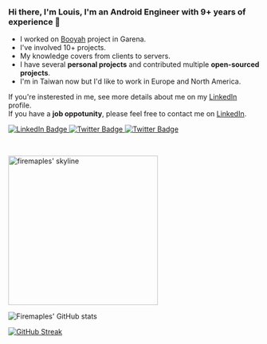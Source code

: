 ### Hi there, I'm Louis, I'm an Android Engineer with 9+ years of experience 👋

- I worked on <a href='https://play.google.com/store/apps/details?id=com.mambet.tv&hl=en&gl=US'>Booyah</a> project in Garena.
- I've involved 10+ projects.
- My knowledge covers from clients to servers.
- I have several **personal projects** and contributed multiple **open-sourced projects**.
- I'm in Taiwan now but I'd like to work in Europe and North America.

If you're insterested in me, see more details about me on my [LinkedIn](https://linkedin.com/in/louis-chen-lc) profile.  
If you have a **job oppotunity**, please feel free to contact me on [LinkedIn](https://linkedin.com/in/louis-chen-lc).

<div id="badges">
  <a href="https://linkedin.com/in/louis-chen-lc">
    <img src="https://img.shields.io/badge/LinkedIn-blue?style=for-the-badge&logo=linkedin&logoColor=white" alt="LinkedIn Badge"/>
  </a>
  <a href="https://twitter.com/firemaples">
    <img src="https://img.shields.io/badge/Twitter-blue?style=for-the-badge&logo=twitter&logoColor=white" alt="Twitter Badge"/>
  </a>
  <a href="https://stackoverflow.com/users/2906153">
    <img src="https://img.shields.io/badge/Stackoverflow-F58025?style=for-the-badge&logo=stackoverflow&logoColor=white" alt="Twitter Badge"/>
  </a>
</div>

&nbsp;<br>

<div>
  <a src='https://skyline.github.com/firemaples/2021'><img src='github-skyline-low-1.gif' height='300px' alt="firemaples' skyline" /></a>

  ![Firemaples' GitHub stats](https://github-readme-stats.vercel.app/api?username=firemaples&show_icons=true&theme=tokyonight)

  [![GitHub Streak](https://github-readme-streak-stats.herokuapp.com?user=firemaples&theme=tokyonight)](https://git.io/streak-stats)
</div>

<!--
**firemaples/firemaples** is a ✨ _special_ ✨ repository because its `README.md` (this file) appears on your GitHub profile.

Here are some ideas to get you started:

- 🔭 I’m currently working on ...
- 🌱 I’m currently learning ...
- 👯 I’m looking to collaborate on ...
- 🤔 I’m looking for help with ...
- 💬 Ask me about ...
- 📫 How to reach me: ...
- 😄 Pronouns: ...
- ⚡ Fun fact: ...
-->
